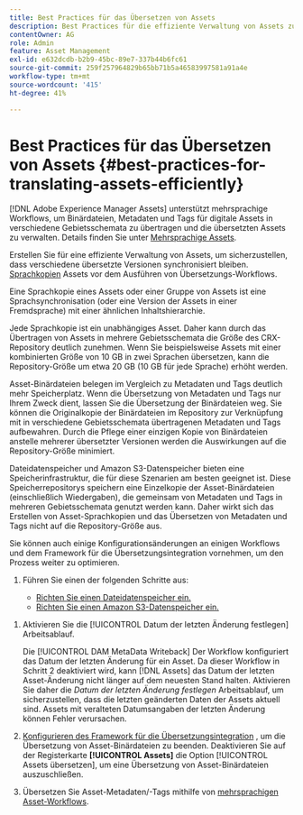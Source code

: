 ```yaml
---
title: Best Practices für das Übersetzen von Assets
description: Best Practices für die effiziente Verwaltung von Assets zur Synchronisation verschiedener übersetzter Versionen und zur Optimierung von Übersetzungs-Workflows.
contentOwner: AG
role: Admin
feature: Asset Management
exl-id: e632dcdb-b2b9-45bc-89e7-337b44b6fc61
source-git-commit: 259f257964829b65bb71b5a46583997581a91a4e
workflow-type: tm+mt
source-wordcount: '415'
ht-degree: 41%

---
```


# Best Practices für das Übersetzen von Assets {#best-practices-for-translating-assets-efficiently}

[!DNL Adobe Experience Manager Assets] unterstützt mehrsprachige Workflows, um Binärdateien, Metadaten und Tags für digitale Assets in verschiedene Gebietsschemata zu übertragen und die übersetzten Assets zu verwalten. Details finden Sie unter [Mehrsprachige Assets](multilingual-assets.md).

Erstellen Sie für eine effiziente Verwaltung von Assets, um sicherzustellen, dass verschiedene übersetzte Versionen synchronisiert bleiben. [Sprachkopien](preparing-assets-for-translation.md) Assets vor dem Ausführen von Übersetzungs-Workflows.

Eine Sprachkopie eines Assets oder einer Gruppe von Assets ist eine Sprachsynchronisation (oder eine Version der Assets in einer Fremdsprache) mit einer ähnlichen Inhaltshierarchie.

Jede Sprachkopie ist ein unabhängiges Asset. Daher kann durch das Übertragen von Assets in mehrere Gebietsschemata die Größe des CRX-Repository deutlich zunehmen. Wenn Sie beispielsweise Assets mit einer kombinierten Größe von 10 GB in zwei Sprachen übersetzen, kann die Repository-Größe um etwa 20 GB (10 GB für jede Sprache) erhöht werden.

Asset-Binärdateien belegen im Vergleich zu Metadaten und Tags deutlich mehr Speicherplatz. Wenn die Übersetzung von Metadaten und Tags nur Ihrem Zweck dient, lassen Sie die Übersetzung der Binärdateien weg. Sie können die Originalkopie der Binärdateien im Repository zur Verknüpfung mit in verschiedene Gebietsschemata übertragenen Metadaten und Tags aufbewahren. Durch die Pflege einer einzigen Kopie von Binärdateien anstelle mehrerer übersetzter Versionen werden die Auswirkungen auf die Repository-Größe minimiert.

Dateidatenspeicher und Amazon S3-Datenspeicher bieten eine Speicherinfrastruktur, die für diese Szenarien am besten geeignet ist. Diese Speicherrepositorys speichern eine Einzelkopie der Asset-Binärdateien (einschließlich Wiedergaben), die gemeinsam von Metadaten und Tags in mehreren Gebietsschemata genutzt werden kann. Daher wirkt sich das Erstellen von Asset-Sprachkopien und das Übersetzen von Metadaten und Tags nicht auf die Repository-Größe aus.

Sie können auch einige Konfigurationsänderungen an einigen Workflows und dem Framework für die Übersetzungsintegration vornehmen, um den Prozess weiter zu optimieren.

1. Führen Sie einen der folgenden Schritte aus:

   * [Richten Sie einen Dateidatenspeicher ein.](/help/sites-deploying/data-store-config.md)
   * [Richten Sie einen Amazon S3-Datenspeicher ein.](/help/sites-deploying/data-store-config.md)

<!--
1. Disable the [DAM MetaData Write-back](/help/sites-administering/workflow-offloader.md#disable-offloading) workflow.

   As the name suggests, the [!UICONTROL DAM Metadata Writeback] workflow rewrites the metadata to the binary file. Because the metadata changes after translation, writing it back to the binary file generates a different binary for a language copy.

   >[!NOTE]
   >
   >Disabling the [!UICONTROL DAM MetaData Writeback] workflow turns off XMP metadata write-back on asset binaries. Consequently, future metadata changes are no longer be saved within the assets. Evaluate the consequences before disabling this workflow.
-->

1. Aktivieren Sie die [!UICONTROL Datum der letzten Änderung festlegen] Arbeitsablauf.

   Die [!UICONTROL DAM MetaData Writeback] Der Workflow konfiguriert das Datum der letzten Änderung für ein Asset. Da dieser Workflow in Schritt 2 deaktiviert wird, kann [!DNL Assets] das Datum der letzten Asset-Änderung nicht länger auf dem neuesten Stand halten. Aktivieren Sie daher die *Datum der letzten Änderung festlegen* Arbeitsablauf, um sicherzustellen, dass die letzten geänderten Daten der Assets aktuell sind. Assets mit veralteten Datumsangaben der letzten Änderung können Fehler verursachen.

1. [Konfigurieren des Framework für die Übersetzungsintegration](/help/sites-administering/tc-tic.md) , um die Übersetzung von Asset-Binärdateien zu beenden. Deaktivieren Sie auf der Registerkarte **[!UICONTROL Assets]** die Option [!UICONTROL Assets übersetzen], um eine Übersetzung von Asset-Binärdateien auszuschließen. 
1. Übersetzen Sie Asset-Metadaten/-Tags mithilfe von [mehrsprachigen Asset-Workflows](multilingual-assets.md).
